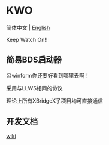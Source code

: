 # KWO

简体中文 | [English](https://github.com/XBridgeX/KWO/blob/master/README.en.md)

Keep Watch On!!

## 简易BDS启动器

😒winform你还要好看到哪里去啊！

采用与LLWS相同的协议

理论上所有XBridgeX子项目均可直接通信

## 开发文档

[wiki](https://github.com/XBridgeX/KWO/wiki)


